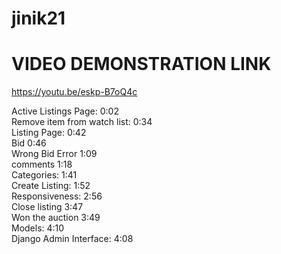 # jinik21 
# VIDEO DEMONSTRATION LINK 

https://youtu.be/eskp-B7oQ4c

Active Listings Page: 0:02 \
Remove item from watch list: 0:34 \
Listing Page: 0:42 \
Bid 0:46 \
Wrong Bid Error 1:09 \
comments 1:18 \
Categories: 1:41 \
Create Listing: 1:52 \
Responsiveness: 2:56 \
Close listing 3:47 \
Won the auction 3:49 \
Models: 4:10 \
Django Admin Interface: 4:08 
